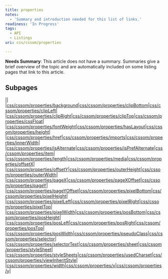 ```yaml
---
title: properties
notes:
  - 'Summary and introduction needed for this list of links.'
readiness: 'In Progress'
tags:
  - API
  - Listings
uri: css/cssom/properties

---
```

**Needs Summary**: This article does not have a summary. Summaries give a brief overview of the topic and are automatically included on some listing pages that link to this article.

## Subpages

||
|[css/cssom/properties/background](/css/cssom/properties/background)|[css/cssom/properties/clipBottom](/css/cssom/properties/clipBottom)|[css/cssom/properties/clipLeft](/css/cssom/properties/clipLeft)|
|[css/cssom/properties/clipRight](/css/cssom/properties/clipRight)|[css/cssom/properties/clipTop](/css/cssom/properties/clipTop)|[css/cssom/properties/cssFloat](/css/cssom/properties/cssFloat)|
|[css/cssom/properties/fontWeight](/css/cssom/properties/fontWeight)|[css/cssom/properties/hasLayout](/css/cssom/properties/hasLayout)|[css/cssom/properties/height](/css/cssom/properties/height)|
|[css/cssom/properties/href](/css/cssom/properties/href)|[css/cssom/properties/imports](/css/cssom/properties/imports)|[css/cssom/properties/innerWidth](/css/cssom/properties/innerWidth)|
|[css/cssom/properties/isAlternate](/css/cssom/properties/isAlternate)|[css/cssom/properties/isPrefAlternate](/css/cssom/properties/isPrefAlternate)|[css/cssom/properties/item](/css/cssom/properties/item)|
|[css/cssom/properties/length](/css/cssom/properties/length)|[css/cssom/properties/media](/css/cssom/properties/media)|[css/cssom/properties/offsetX](/css/cssom/properties/offsetX)|
|[css/cssom/properties/offsetY](/css/cssom/properties/offsetY)|[css/cssom/properties/outerHeight](/css/cssom/properties/outerHeight)|[css/cssom/properties/outerWidth](/css/cssom/properties/outerWidth)|
|[css/cssom/properties/pageX](/css/cssom/properties/pageX)|[css/cssom/properties/pageXOffset](/css/cssom/properties/pageXOffset)|[css/cssom/properties/pageY](/css/cssom/properties/pageY)|
|[css/cssom/properties/pageYOffset](/css/cssom/properties/pageYOffset)|[css/cssom/properties/pixelBottom](/css/cssom/properties/pixelBottom)|[css/cssom/properties/pixelHeight](/css/cssom/properties/pixelHeight)|
|[css/cssom/properties/pixelLeft](/css/cssom/properties/pixelLeft)|[css/cssom/properties/pixelRight](/css/cssom/properties/pixelRight)|[css/cssom/properties/pixelTop](/css/cssom/properties/pixelTop)|
|[css/cssom/properties/pixelWidth](/css/cssom/properties/pixelWidth)|[css/cssom/properties/posBottom](/css/cssom/properties/posBottom)|[css/cssom/properties/posHeight](/css/cssom/properties/posHeight)|
|[css/cssom/properties/posLeft](/css/cssom/properties/posLeft)|[css/cssom/properties/posRight](/css/cssom/properties/posRight)|[css/cssom/properties/posTop](/css/cssom/properties/posTop)|
|[css/cssom/properties/posWidth](/css/cssom/properties/posWidth)|[css/cssom/properties/pseudoClass](/css/cssom/properties/pseudoClass)|[css/cssom/properties/selector](/css/cssom/properties/selector)|
|[css/cssom/properties/selectorText](/css/cssom/properties/selectorText)|[css/cssom/properties/sheet](/css/cssom/properties/sheet)|[css/cssom/properties/styleSheet](/css/cssom/properties/styleSheet)|
|[css/cssom/properties/styleSheets](/css/cssom/properties/styleSheets)|[css/cssom/properties/usedCharset](/css/cssom/properties/usedCharset)|[css/cssom/properties/viewInheritStyle](/css/cssom/properties/viewInheritStyle)|
|[css/cssom/properties/width](/css/cssom/properties/width)|[css/cssom/properties/x](/css/cssom/properties/x)|[css/cssom/properties/y](/css/cssom/properties/y)|

